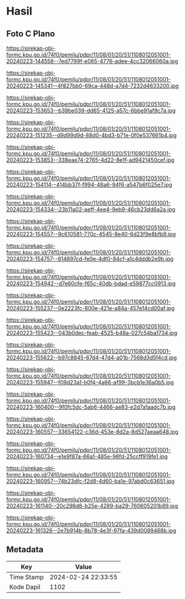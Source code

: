 # Hasil

## Foto C Plano

https://sirekap-obj-formc.kpu.go.id/74f0/pemilu/pdpr/11/08/01/20/51/1108012051001-20240223-144558--7ed7799f-e065-4776-adee-4cc32066060a.jpg

https://sirekap-obj-formc.kpu.go.id/74f0/pemilu/pdpr/11/08/01/20/51/1108012051001-20240223-145341--4f827bb0-69ca-448d-a7d4-7232d4633200.jpg

https://sirekap-obj-formc.kpu.go.id/74f0/pemilu/pdpr/11/08/01/20/51/1108012051001-20240223-153653--b39be039-dd65-4125-a57c-6bbe91af9c7a.jpg

https://sirekap-obj-formc.kpu.go.id/74f0/pemilu/pdpr/11/08/01/20/51/1108012051001-20240223-151235--d9d99d9d-88d0-4bd3-b71e-0f0e537661b4.jpg

https://sirekap-obj-formc.kpu.go.id/74f0/pemilu/pdpr/11/08/01/20/51/1108012051001-20240223-153853--338eae74-2765-4d22-8e1f-ad9421450cef.jpg

https://sirekap-obj-formc.kpu.go.id/74f0/pemilu/pdpr/11/08/01/20/51/1108012051001-20240223-154114--414bb37f-f994-48a6-94f6-a547b6f025e7.jpg

https://sirekap-obj-formc.kpu.go.id/74f0/pemilu/pdpr/11/08/01/20/51/1108012051001-20240223-154334--23b11a02-aeff-4ee4-9eb9-46cb23dd6a2a.jpg

https://sirekap-obj-formc.kpu.go.id/74f0/pemilu/pdpr/11/08/01/20/51/1108012051001-20240223-154557--9c610581-770c-4545-8e40-6d23f9e8bfb9.jpg

https://sirekap-obj-formc.kpu.go.id/74f0/pemilu/pdpr/11/08/01/20/51/1108012051001-20240223-154757--814897cd-fe0e-4df0-84cf-a1c4dddb2e9b.jpg

https://sirekap-obj-formc.kpu.go.id/74f0/pemilu/pdpr/11/08/01/20/51/1108012051001-20240223-154942--d7e60cfe-f65c-40db-bdad-e59877cc0913.jpg

https://sirekap-obj-formc.kpu.go.id/74f0/pemilu/pdpr/11/08/01/20/51/1108012051001-20240223-155237--0e2223fc-800e-421e-a84a-457e14cd00af.jpg

https://sirekap-obj-formc.kpu.go.id/74f0/pemilu/pdpr/11/08/01/20/51/1108012051001-20240223-155423--043b0dec-feab-4525-b48a-027c54ba1734.jpg

https://sirekap-obj-formc.kpu.go.id/74f0/pemilu/pdpr/11/08/01/20/51/1108012051001-20240223-155622--b97c8845-67d4-47d4-a01b-7568d3d5f4cd.jpg

https://sirekap-obj-formc.kpu.go.id/74f0/pemilu/pdpr/11/08/01/20/51/1108012051001-20240223-155947--f09d23a1-b0f4-4a66-af99-3bcb1e36a0b5.jpg

https://sirekap-obj-formc.kpu.go.id/74f0/pemilu/pdpr/11/08/01/20/51/1108012051001-20240223-160400--9f0fc5dc-5ab6-4466-ae83-e2d7a1aadc7b.jpg

https://sirekap-obj-formc.kpu.go.id/74f0/pemilu/pdpr/11/08/01/20/51/1108012051001-20240223-160557--33654122-c36d-453e-8d2a-8d527aeaa648.jpg

https://sirekap-obj-formc.kpu.go.id/74f0/pemilu/pdpr/11/08/01/20/51/1108012051001-20240223-160734--e1e9f87a-66a1-485e-96fd-25ccff919fe1.jpg

https://sirekap-obj-formc.kpu.go.id/74f0/pemilu/pdpr/11/08/01/20/51/1108012051001-20240223-160957--74b23dfc-f2d8-4d60-ba1e-97abd0c63651.jpg

https://sirekap-obj-formc.kpu.go.id/74f0/pemilu/pdpr/11/08/01/20/51/1108012051001-20240223-161140--20c298d8-b25e-4289-ba29-760605201b89.jpg

https://sirekap-obj-formc.kpu.go.id/74f0/pemilu/pdpr/11/08/01/20/51/1108012051001-20240223-161326--2e7b914b-8b78-4e3f-97fa-439d0089468b.jpg


## Metadata

| Key        | Value               |
| ---------- | ------------------- |
| Time Stamp | 2024-02-24 22:33:55 |
| Kode Dapil | 1102                |




